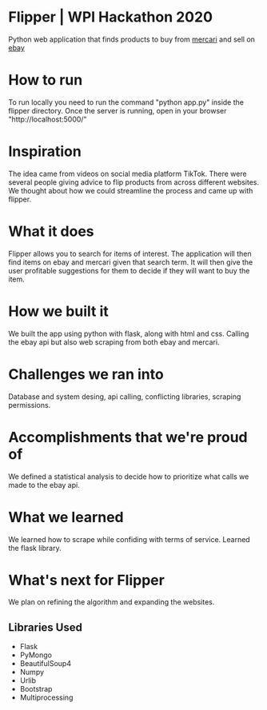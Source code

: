 # Flipper         | WPI Hackathon 2020
Python web application that finds products to buy from [mercari](https://www.mercari.com) and sell on [ebay](https://www.ebay.com)

# How to run
To run locally you need to run the command "python app.py" inside the flipper directory. Once the server is running, open in your browser "http://localhost:5000/"

# Inspiration
The idea came from videos on social media platform TikTok. There were several people giving advice to flip products from across different websites. We thought about how we could streamline the process and came up with flipper.

# What it does
Flipper allows you to search for items of interest. The application will then find items on ebay and mercari given that search term. It will then give the user profitable suggestions for them to decide if they will want to buy the item.

# How we built it
We built the app using python with flask, along with html and css. Calling the ebay api but also web scraping from both ebay and mercari.

# Challenges we ran into
Database and system desing, api calling, conflicting libraries, scraping permissions.

# Accomplishments that we're proud of
We defined a statistical analysis to decide how to prioritize what calls we made to the ebay api.

# What we learned
We learned how to scrape while confiding with terms of service. Learned the flask library.

# What's next for Flipper
We plan on refining the algorithm and expanding the websites.

## Libraries Used
- Flask
- PyMongo
- BeautifulSoup4
- Numpy
- Urlib
- Bootstrap
- Multiprocessing


